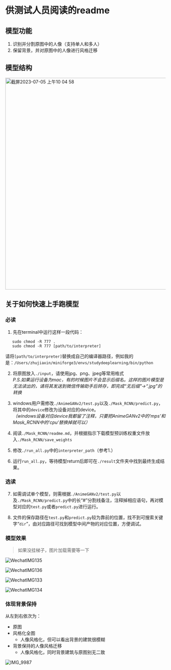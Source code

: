 # 供测试人员阅读的readme

## 模型功能

1. 识别并分割原图中的人像（支持单人和多人）
2. 保留背景，并对原图中的人像进行风格迁移

## 模型结构

<img width="666" alt="截屏2023-07-05 上午10 04 58" src="https://github.com/DrXin2002/dachuang-final/assets/131842894/3c6f11ba-c4b3-4eef-90a0-019d7398563b">



## 关于如何快速上手跑模型

### 必读

1. 先在terminal中运行这样一段代码：
```
   sudo chmod -R 777 .
   sudo chmod -R 777 [path/to/interpreter]
```
   请将`[path/to/interpreter]`替换成自己的编译器路径，例如我的是：`/Users/zhujiaxin/miniforge3/envs/studydeeplearning/bin/python`

2. 将原图放入`./input`，请使用jpg、png、jpeg等常用格式\
   *P.S.如果运行设备为mac，有的时候图片不会显示后缀名。这样的图片模型是无法读出的，请将其发送到微信传输助手后转存，即完成“无后缀”→“.jpg”的转换*
   
3. windows用户需修改`./AnimeGANv2/test.py`以及`./Mask_RCNN/predict.py`，将其中的`device`修改为设备对应的device。\
   *（windows设备对应device我都留了注释，只要把AnimeGANv2中的‘mps’和Mask_RCNN中的'cpu‘替换掉就可以）*

4. 阅读`./Mask_RCNN/readme.md`，并根据指示下载模型预训练权重文件放入`./Mask_RCNN/save_weights`

5. 修改`./run_all.py`中的`interpreter_path`（参考1.）
   
6. 运行`run_all.py`，等待模型return后即可在`./result`文件夹中找到最终生成结果。

### 选读

7. 如需调试单个模型，则需根据`./AnimeGANv2/test.py`以及`./Mask_RCNN/predict.py`中的长“#”分割线备注，注释掉相应语句，再对模型对应的`test.py`或者`predict.py`进行运行。

8. 文件的保存路径在`test.py`和`predict.py`较为靠前的位置，找不到可搜索关键字“`dir`”，由对应路径可找到模型中间产物的对应位置，方便调试。

### 模型效果

> 如果没挂梯子，图片加载需要等一下

![WechatIMG135](https://github.com/DrXin2002/dachuang-final/assets/131842894/cd114bee-9fb6-45c2-8d40-3ad685c06e6b)

![WechatIMG136](https://github.com/DrXin2002/dachuang-final/assets/131842894/4e7f1d3a-3bd4-4777-9ffa-e56ab0ceff5a)

![WechatIMG133](https://github.com/DrXin2002/dachuang-final/assets/131842894/74e84d04-4331-443b-bed3-524dfd8bd045)

![WechatIMG134](https://github.com/DrXin2002/dachuang-final/assets/131842894/ad9339c9-88a2-43fa-a122-bbd6a8ef0e82)

### 体现背景保持

从左到右依次为：
* 原图
* 风格化全图
  * 人像风格化，但可以看出背景的建筑很模糊
* 背景保持的人像风格迁移
  * 人像风格化，同时背景建筑与原图别无二致

![IMG_9987](https://github.com/DrXin2002/dachuang-final/assets/131842894/0bb5ce4e-d95b-4faf-b8ed-eecdfc2b6358)







